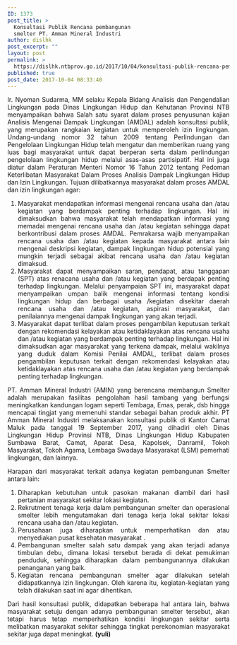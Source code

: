 ```yaml
---
ID: 1373
post_title: >
  Konsultasi Publik Rencana pembangunan
  smelter PT. Amman Mineral Industri
author: dislhk
post_excerpt: ""
layout: post
permalink: >
  https://dislhk.ntbprov.go.id/2017/10/04/konsultasi-publik-rencana-pembangunan-smelter-pt-amman-mineral-industri/
published: true
post_date: 2017-10-04 08:33:40
---
```

<p style="text-align: justify;">Ir. Nyoman Sudarma, MM selaku Kepala Bidang Analisis dan Pengendalian Lingkungan pada Dinas Lingkungan Hidup dan Kehutanan Provinsi NTB menyampaikan bahwa Salah satu syarat dalam proses penyusunan kajian Analisis Mengenai Dampak Lingkungan (AMDAL) adalah konsultasi publik, yang merupakan rangkaian kegiatan untuk memperoleh izin lingkungan. Undang-undang nomor 32 tahun 2009 tentang Perlindungan dan Pengelolaan Lingkungan Hidup telah mengatur dan memberikan ruang yang luas bagi masyarakat untuk dapat berperan serta dalam perlindungan pengelolaan lingkungan hidup melalui asas-asas partisipatif. Hal ini juga diatur dalam Peraturan Menteri Nomor 16 Tahun 2012 tentang Pedoman Keterlibatan Masyarakat Dalam Proses Analisis Dampak Lingkungan Hidup dan Izin Lingkungan. Tujuan dilibatkannya masyarakat dalam proses AMDAL dan izin lingkungan agar:</p>

<ol>
 	<li style="text-align: justify;">Masyarakat mendapatkan informasi mengenai rencana usaha dan /atau kegiatan yang berdampak penting terhadap lingkungan. Hal ini dimaksudkan bahwa masyarakat telah mendapatkan informasi yang memadai mengenai rencana usaha dan /atau kegiatan sehingga dapat berkontribusi dalam proses AMDAL. Pemrakarsa wajib menyampaikan rencana usaha dan /atau kegiatan kepada masyarakat antara lain mengenai deskripsi kegiatan, dampak lingkungan hidup potensial yang mungkin terjadi sebagai akibat rencana usaha dan /atau kegiatan dimaksud.</li>
 	<li style="text-align: justify;">Masyarakat dapat menyampaikan saran, pendapat, atau tanggapan (SPT) atas renacana usaha dan /atau kegiatan yang berdapak penting terhadap lingkungan. Melalui penyampaian SPT ini, masyarakat dapat menyampaikan umpan balik mengenai informasi tentang kondisi lingkungan hidup dan berbagai usaha /kegiatan disekitar daerah rencana usaha dan /atau kegiatan, aspirasi masyarakat, dan penilaiannya mengenai dampak lingkungan yang akan terjadi.</li>
 	<li style="text-align: justify;">Masyarakat dapat terlibat dalam proses pengambilan keputusan terkait dengan rekomendasi kelayakan atau ketidaklayakan atas rencana usaha dan /atau kegiatan yang berdampak penting terhadap lingkungan. Hal ini dimaksudkan agar masyarakat yang terkena dampak, melalui wakilnya yang duduk dalam Komisi Penilai AMDAL, terlibat dalam proses pengambilan keputusan terkait dengan rekomendasi kelayakan atau ketidaklayakan atas rencana usaha dan /atau kegiatan yang berdampak penting terhadap lingkungan.</li>
</ol>
<p style="text-align: justify;">PT. Amman Mineral Industri (AMIN) yang berencana membangun Smelter adalah merupakan fasilitas pengolahan hasil tambang yang berfungsi meningkatkan kandungan logam seperti Tembaga, Emas, perak, dsb hingga mencapai tingjat yang memenuhi standar sebagai bahan produk akhir. PT Amman Mineral Industri melaksanakan konsultasi publik di Kantor Camat Maluk pada tanggal 19 September 2017, yang dihadiri oleh Dinas Lingkungan Hidup Provinsi NTB, Dinas Lingkungan Hidup Kabupaten Sumbawa Barat, Camat, Aparat Desa, Kapolsek, Danramil, Tokoh Masyarakat, Tokoh Agama, Lembaga Swadaya Masyarakat (LSM) pemerhati lingkungan, dan lainnya.</p>
<p style="text-align: justify;">Harapan dari masyarakat terkait adanya kegiatan pembangunan Smelter antara lain:</p>

<ol>
 	<li style="text-align: justify;">Diharapkan kebutuhan untuk pasokan makanan diambil dari hasil pertanian masyarakat sekitar lokasi kegiatan.</li>
 	<li style="text-align: justify;">Rekrutment tenaga kerja dalam pembangunan smelter dan operasional smelter lebih mengutamakan dari tenaga kerja lokal sekitar lokasi rencana usaha dan /atau kegiatan.</li>
 	<li style="text-align: justify;">Perusahaan juga diharapkan untuk memperhatikan dan atau menyediakan pusat kesehatan masyarakat .</li>
 	<li style="text-align: justify;">Pembangunan smelter salah satu dampak yang akan terjadi adanya timbulan debu, dimana lokasi tersebut berada di dekat pemukiman penduduk, sehingga diharapkan dalam pembangunannya dilakukan penanganan yang baik.</li>
 	<li style="text-align: justify;">Kegiatan rencana pembangunan smelter agar dilakukan setelah didapatkannya izin lingkungan. Oleh karena itu, kegiatan-kegiatan yang telah dilakukan saat ini agar dihentikan.</li>
</ol>
<p style="text-align: justify;">Dari hasil konsultasi publik, didapatkan beberapa hal antara lain, bahwa masyarakat setuju dengan adanya pembangunan smelter tersebut, akan tetapi harus tetap memperhatikan kondisi lingkungan sekitar serta melibatkan masyarakat sekitar sehingga tingkat perekonomian masyarakat sekitar juga dapat meningkat. <strong>(yuli)</strong></p>
